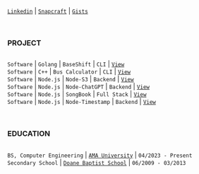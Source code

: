 [`Linkedin`](https://www.linkedin.com/in/kentlouisetonino) | [`Snapcraft`](https://snapcraft.io/publisher/kentlouisetonino) | [`Gists`](https://gist.github.com/kentlouisetonino)

<br />

### PROJECT
##
``Software`` | ``Golang`` | ``BaseShift`` | ``CLI`` | [`View`](https://github.com/kentlouisetonino/baseshift) <br />
``Software`` | ``C++`` | ``Bus Calculator`` | ``CLI`` | [`View`](https://github.com/kentlouisetonino/bus-calculator) <br />
``Software`` | ``Node.js`` | ``Node-S3`` | ``Backend`` | [`View`](https://github.com/kentlouisetonino/node-s3) <br />
``Software`` | ``Node.js`` | ``Node-ChatGPT`` | ``Backend`` | [`View`](https://github.com/kentlouisetonino/node-chatgpt) <br />
``Software`` | ``Node.js`` | ``SongBook`` | ``Full Stack`` | [`View`](https://github.com/kentlouisetonino/songbook) <br />
``Software`` | ``Node.js`` | ``Node-Timestamp`` | ``Backend`` | [`View`](https://github.com/kentlouisetonino/node-timestamp) <br />

<br />

### EDUCATION
##
``BS, Computer Engineering`` | [`AMA University`](https://www.ama.edu.ph/bachelor-of-science-in-computer-engineering/) | ``04/2023 - Present`` <br />
``Secondary School`` | [`Doane Baptist School`](https://drive.google.com/file/d/1-RjQ7ug_pgxH-k9-z3arDKfdoH6eFH7I/view?usp=sharing) | ``06/2009 - 03/2013``
